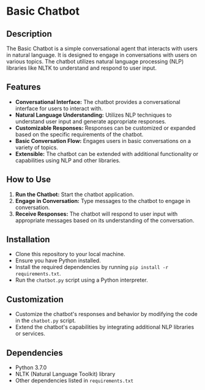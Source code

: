 # Basic Chatbot

## Description

The Basic Chatbot is a simple conversational agent that interacts with users in natural language. It is designed to engage in conversations with users on various topics. The chatbot utilizes natural language processing (NLP) libraries like NLTK to understand and respond to user input.

## Features

- **Conversational Interface:** The chatbot provides a conversational interface for users to interact with.
- **Natural Language Understanding:** Utilizes NLP techniques to understand user input and generate appropriate responses.
- **Customizable Responses:** Responses can be customized or expanded based on the specific requirements of the chatbot.
- **Basic Conversation Flow:** Engages users in basic conversations on a variety of topics.
- **Extensible:** The chatbot can be extended with additional functionality or capabilities using NLP and other libraries.

## How to Use

1. **Run the Chatbot:** Start the chatbot application.
2. **Engage in Conversation:** Type messages to the chatbot to engage in conversation.
3. **Receive Responses:** The chatbot will respond to user input with appropriate messages based on its understanding of the conversation.

## Installation

- Clone this repository to your local machine.
- Ensure you have Python installed.
- Install the required dependencies by running `pip install -r requirements.txt`.
- Run the `chatbot.py` script using a Python interpreter.

## Customization

- Customize the chatbot's responses and behavior by modifying the code in the `chatbot.py` script.
- Extend the chatbot's capabilities by integrating additional NLP libraries or services.

## Dependencies

- Python 3.7.0
- NLTK (Natural Language Toolkit) library
- Other dependencies listed in `requirements.txt`


